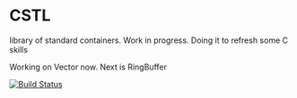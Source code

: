 # CSTL

library of standard containers.
Work in progress. Doing it to refresh some C skills


Working on Vector now.
Next is RingBuffer

[![Build Status](https://circleci.com/gh/kolach/cstl.svg?style=shield&circle-token=f79c6e2bd4533172dac91efa50a55903a7dd6c53)](https://circleci.com/gh/kolach/cstl)
